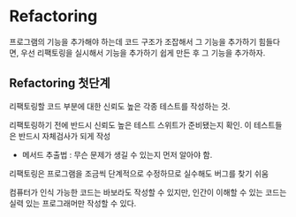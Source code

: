 # Refactoring

프로그램의 기능을 추가해야 하는데 코드 구조가 조잡해서 그 기능을 추가하기 힘들다면, 우선 리팩토링을 실시해서 기능을 추가하기 쉽게 만든 후 그 기능을 추가하자.

## Refactoring 첫단계

리팩토링할 코드 부분에 대한 신뢰도 높은 각종 테스트를 작성하는 것.

리팩토링하기 전에 반드시 신뢰도 높은 테스트 스위트가 준비됐는지 확인. 이 테스트들은 반드시 자체검사가 되게 작성

* 메서드 추출법 : 무슨 문제가 생길 수 있는지 먼저 알아야 함. 

리팩토링은 프로그램을 조금씩 단계적으로 수정하므로 실수해도 버그를 찾기 쉬움

컴퓨터가 인식 가능한 코드는 바보라도 작성할 수 있지만, 인간이 이해할 수 있는 코드는 실력 있는 프로그래머만 작성할 수 있다.

